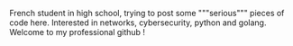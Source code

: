 French student in high school, trying to post some """serious""" pieces of code here. 
Interested in networks, cybersecurity, python and golang.
Welcome to my professional github ! 

